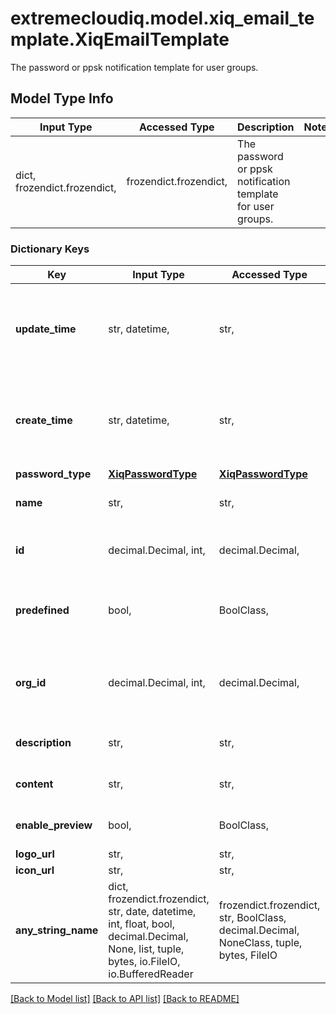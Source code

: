 # extremecloudiq.model.xiq_email_template.XiqEmailTemplate

The password or ppsk notification template for user groups.

## Model Type Info
Input Type | Accessed Type | Description | Notes
------------ | ------------- | ------------- | -------------
dict, frozendict.frozendict,  | frozendict.frozendict,  | The password or ppsk notification template for user groups. | 

### Dictionary Keys
Key | Input Type | Accessed Type | Description | Notes
------------ | ------------- | ------------- | ------------- | -------------
**update_time** | str, datetime,  | str,  | The last update time | value must conform to RFC-3339 date-time
**create_time** | str, datetime,  | str,  | The create time | value must conform to RFC-3339 date-time
**password_type** | [**XiqPasswordType**](XiqPasswordType.md) | [**XiqPasswordType**](XiqPasswordType.md) |  | 
**name** | str,  | str,  | The email template name | 
**id** | decimal.Decimal, int,  | decimal.Decimal,  | The unique identifier | value must be a 64 bit integer
**predefined** | bool,  | BoolClass,  | Wheter or not it is a system prefined template | 
**org_id** | decimal.Decimal, int,  | decimal.Decimal,  | The organization identifier, valid when enabling HIQ feature | [optional] value must be a 64 bit integer
**description** | str,  | str,  | The email template description | [optional] 
**content** | str,  | str,  | The email template form. | [optional] 
**enable_preview** | bool,  | BoolClass,  | The setting to enable preview | [optional] 
**logo_url** | str,  | str,  | The logo url | [optional] 
**icon_url** | str,  | str,  | The icon url | [optional] 
**any_string_name** | dict, frozendict.frozendict, str, date, datetime, int, float, bool, decimal.Decimal, None, list, tuple, bytes, io.FileIO, io.BufferedReader | frozendict.frozendict, str, BoolClass, decimal.Decimal, NoneClass, tuple, bytes, FileIO | any string name can be used but the value must be the correct type | [optional]

[[Back to Model list]](../../README.md#documentation-for-models) [[Back to API list]](../../README.md#documentation-for-api-endpoints) [[Back to README]](../../README.md)

